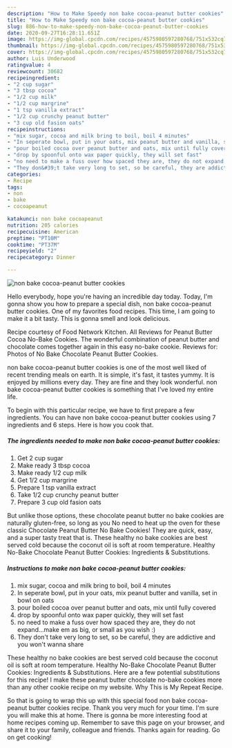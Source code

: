```yaml
---
description: "How to Make Speedy non bake cocoa-peanut butter cookies"
title: "How to Make Speedy non bake cocoa-peanut butter cookies"
slug: 886-how-to-make-speedy-non-bake-cocoa-peanut-butter-cookies
date: 2020-09-27T16:28:11.651Z
image: https://img-global.cpcdn.com/recipes/4575980597280768/751x532cq70/non-bake-cocoa-peanut-butter-cookies-recipe-main-photo.jpg
thumbnail: https://img-global.cpcdn.com/recipes/4575980597280768/751x532cq70/non-bake-cocoa-peanut-butter-cookies-recipe-main-photo.jpg
cover: https://img-global.cpcdn.com/recipes/4575980597280768/751x532cq70/non-bake-cocoa-peanut-butter-cookies-recipe-main-photo.jpg
author: Luis Underwood
ratingvalue: 4
reviewcount: 30682
recipeingredient:
- "2 cup sugar"
- "3 tbsp cocoa"
- "1/2 cup milk"
- "1/2 cup margrine"
- "1 tsp vanilla extract"
- "1/2 cup crunchy peanut butter"
- "3 cup old fasion oats"
recipeinstructions:
- "mix sugar, cocoa and milk bring to boil, boil 4 minutes"
- "In seperate bowl, put in your oats, mix peanut butter and vanilla, set in bowl on oats"
- "pour boiled cocoa over peanut butter and oats, mix until fully covered"
- "drop by spoonful onto wax paper quickly, they will set fast"
- "no need to make a fuss over how spaced they are, they do not expand...make em as big, or small as you wish :)"
- "They don&#39;t take very long to set, so be careful, they are addictive and you won&#39;t wanna share"
categories:
- Recipe
tags:
- non
- bake
- cocoapeanut

katakunci: non bake cocoapeanut 
nutrition: 205 calories
recipecuisine: American
preptime: "PT10M"
cooktime: "PT37M"
recipeyield: "2"
recipecategory: Dinner

---
```



![non bake cocoa-peanut butter cookies](https://img-global.cpcdn.com/recipes/4575980597280768/751x532cq70/non-bake-cocoa-peanut-butter-cookies-recipe-main-photo.jpg)

Hello everybody, hope you're having an incredible day today. Today, I'm gonna show you how to prepare a special dish, non bake cocoa-peanut butter cookies. One of my favorites food recipes. This time, I am going to make it a bit tasty. This is gonna smell and look delicious.

Recipe courtesy of Food Network Kitchen. All Reviews for Peanut Butter Cocoa No-Bake Cookies. The wonderful combination of peanut butter and chocolate comes together again in this easy no-bake cookie. Reviews for: Photos of No Bake Chocolate Peanut Butter Cookies.

non bake cocoa-peanut butter cookies is one of the most well liked of recent trending meals on earth. It is simple, it's fast, it tastes yummy. It is enjoyed by millions every day. They are fine and they look wonderful. non bake cocoa-peanut butter cookies is something that I've loved my entire life.


To begin with this particular recipe, we have to first prepare a few ingredients. You can have non bake cocoa-peanut butter cookies using 7 ingredients and 6 steps. Here is how you cook that.

<!--inarticleads1-->

##### The ingredients needed to make non bake cocoa-peanut butter cookies:

1. Get 2 cup sugar
1. Make ready 3 tbsp cocoa
1. Make ready 1/2 cup milk
1. Get 1/2 cup margrine
1. Prepare 1 tsp vanilla extract
1. Take 1/2 cup crunchy peanut butter
1. Prepare 3 cup old fasion oats


But unlike those options, these chocolate peanut butter no bake cookies are naturally gluten-free, so long as you No need to heat up the oven for these classic Chocolate Peanut Butter No Bake Cookies! They are quick, easy, and a super tasty treat that is. These healthy no bake cookies are best served cold because the coconut oil is soft at room temperature. Healthy No-Bake Chocolate Peanut Butter Cookies: Ingredients &amp; Substitutions. 

<!--inarticleads2-->

##### Instructions to make non bake cocoa-peanut butter cookies:

1. mix sugar, cocoa and milk bring to boil, boil 4 minutes
1. In seperate bowl, put in your oats, mix peanut butter and vanilla, set in bowl on oats
1. pour boiled cocoa over peanut butter and oats, mix until fully covered
1. drop by spoonful onto wax paper quickly, they will set fast
1. no need to make a fuss over how spaced they are, they do not expand...make em as big, or small as you wish :)
1. They don&#39;t take very long to set, so be careful, they are addictive and you won&#39;t wanna share


These healthy no bake cookies are best served cold because the coconut oil is soft at room temperature. Healthy No-Bake Chocolate Peanut Butter Cookies: Ingredients &amp; Substitutions. Here are a few potential substitutions for this recipe! I make these peanut butter chocolate no-bake cookies more than any other cookie recipe on my website. Why This is My Repeat Recipe. 

So that is going to wrap this up with this special food non bake cocoa-peanut butter cookies recipe. Thank you very much for your time. I'm sure you will make this at home. There is gonna be more interesting food at home recipes coming up. Remember to save this page on your browser, and share it to your family, colleague and friends. Thanks again for reading. Go on get cooking!
